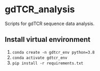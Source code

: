 # gdTCR_analysis
Scripts for gdTCR sequence data analysis. 

## Install virtual environment
1. `conda create -n gdtcr_env python=3.8`
2. `conda activate gdtcr_env`
3. `pip install -r requirements.txt`

